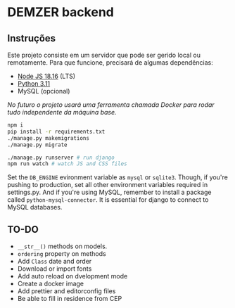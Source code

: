 # DEMZER backend

## Instruções

Este projeto consiste em um servidor que pode ser gerido local ou remotamente. Para que funcione, precisará de algumas dependências:

- [Node JS 18.16](https://nodejs.org/pt-br) (LTS)
- [Python 3.11](https://www.python.org/)
- MySQL (opcional)

_No futuro o projeto usará uma ferramenta chamada Docker para rodar tudo independente da máquina base._

```sh
npm i
pip install -r requirements.txt
./manage.py makemigrations
./manage.py migrate

./manage.py runserver # run django
npm run watch # watch JS and CSS files
```

Set the `DB_ENGINE` evironment variable as `mysql` or `sqlite3`. Though, if you're pushing to production, set all other environment variables required in settings.py. And if you're using MySQL, remember to install a package called `python-mysql-connector`. It is essential for django to connect to MySQL databases.

## TO-DO

- `__str__()` methods on models.
- `ordering` property on methods
- Add `Class` date and order
- Download or import fonts
- Add auto reload on dvelopment mode
- Create a docker image
- Add prettier and editorconfig files
- Be able to fill in residence from CEP
